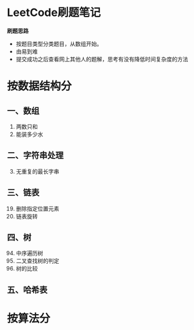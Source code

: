 # LeetCode刷题笔记
**刷题思路**
- 按题目类型分类题目，从数组开始。
- 由易到难
- 提交成功之后查看网上其他人的题解，思考有没有降低时间复杂度的方法

# 按数据结构分
## 一、数组
1. 两数只和
11. 能装多少水
## 二、字符串处理
3. 无重复的最长字串
## 三、链表
19. 删除指定位置元素
61. 链表旋转
## 四、树
94. 中序遍历树
98. 二叉查找树的判定
100. 树的比较

## 五、哈希表

# 按算法分